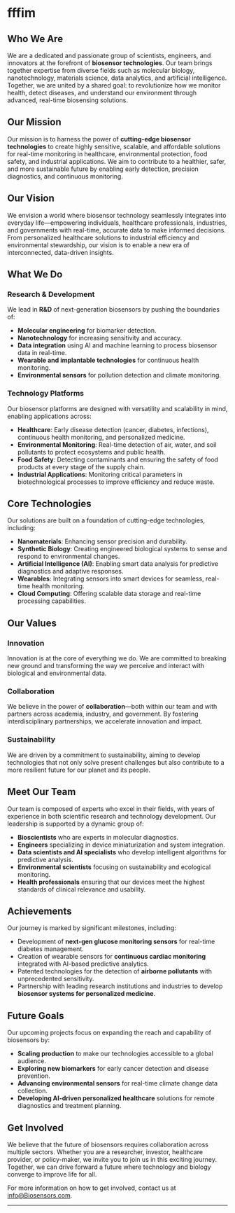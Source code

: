 
# fffim

## Who We Are

We are a dedicated and passionate group of scientists, engineers, and innovators at the forefront of **biosensor technologies**. Our team brings together expertise from diverse fields such as molecular biology, nanotechnology, materials science, data analytics, and artificial intelligence. Together, we are united by a shared goal: to revolutionize how we monitor health, detect diseases, and understand our environment through advanced, real-time biosensing solutions.

## Our Mission

Our mission is to harness the power of **cutting-edge biosensor technologies** to create highly sensitive, scalable, and affordable solutions for real-time monitoring in healthcare, environmental protection, food safety, and industrial applications. We aim to contribute to a healthier, safer, and more sustainable future by enabling early detection, precision diagnostics, and continuous monitoring.

## Our Vision

We envision a world where biosensor technology seamlessly integrates into everyday life—empowering individuals, healthcare professionals, industries, and governments with real-time, accurate data to make informed decisions. From personalized healthcare solutions to industrial efficiency and environmental stewardship, our vision is to enable a new era of interconnected, data-driven insights.

## What We Do

### Research & Development
We lead in **R&D** of next-generation biosensors by pushing the boundaries of:

- **Molecular engineering** for biomarker detection.
- **Nanotechnology** for increasing sensitivity and accuracy.
- **Data integration** using AI and machine learning to process biosensor data in real-time.
- **Wearable and implantable technologies** for continuous health monitoring.
- **Environmental sensors** for pollution detection and climate monitoring.

### Technology Platforms

Our biosensor platforms are designed with versatility and scalability in mind, enabling applications across:

- **Healthcare**: Early disease detection (cancer, diabetes, infections), continuous health monitoring, and personalized medicine.
- **Environmental Monitoring**: Real-time detection of air, water, and soil pollutants to protect ecosystems and public health.
- **Food Safety**: Detecting contaminants and ensuring the safety of food products at every stage of the supply chain.
- **Industrial Applications**: Monitoring critical parameters in biotechnological processes to improve efficiency and reduce waste.

## Core Technologies

Our solutions are built on a foundation of cutting-edge technologies, including:

- **Nanomaterials**: Enhancing sensor precision and durability.
- **Synthetic Biology**: Creating engineered biological systems to sense and respond to environmental changes.
- **Artificial Intelligence (AI)**: Enabling smart data analysis for predictive diagnostics and adaptive responses.
- **Wearables**: Integrating sensors into smart devices for seamless, real-time health monitoring.
- **Cloud Computing**: Offering scalable data storage and real-time processing capabilities.

## Our Values

### Innovation
Innovation is at the core of everything we do. We are committed to breaking new ground and transforming the way we perceive and interact with biological and environmental data.

### Collaboration
We believe in the power of **collaboration**—both within our team and with partners across academia, industry, and government. By fostering interdisciplinary partnerships, we accelerate innovation and impact.

### Sustainability
We are driven by a commitment to sustainability, aiming to develop technologies that not only solve present challenges but also contribute to a more resilient future for our planet and its people.

## Meet Our Team

Our team is composed of experts who excel in their fields, with years of experience in both scientific research and technology development. Our leadership is supported by a dynamic group of:

- **Bioscientists** who are experts in molecular diagnostics.
- **Engineers** specializing in device miniaturization and system integration.
- **Data scientists and AI specialists** who develop intelligent algorithms for predictive analysis.
- **Environmental scientists** focusing on sustainability and ecological monitoring.
- **Health professionals** ensuring that our devices meet the highest standards of clinical relevance and usability.

## Achievements

Our journey is marked by significant milestones, including:

- Development of **next-gen glucose monitoring sensors** for real-time diabetes management.
- Creation of wearable sensors for **continuous cardiac monitoring** integrated with AI-based predictive analytics.
- Patented technologies for the detection of **airborne pollutants** with unprecedented sensitivity.
- Partnership with leading research institutions and industries to develop **biosensor systems for personalized medicine**.

## Future Goals

Our upcoming projects focus on expanding the reach and capability of biosensors by:

- **Scaling production** to make our technologies accessible to a global audience.
- **Exploring new biomarkers** for early cancer detection and disease prevention.
- **Advancing environmental sensors** for real-time climate change data collection.
- **Developing AI-driven personalized healthcare** solutions for remote diagnostics and treatment planning.

## Get Involved

We believe that the future of biosensors requires collaboration across multiple sectors. Whether you are a researcher, investor, healthcare provider, or policy-maker, we invite you to join us in this exciting journey. Together, we can drive forward a future where technology and biology converge to improve life for all.

For more information on how to get involved, contact us at [info@Biosensors.com](mailto:info@Biosensors.com).

---